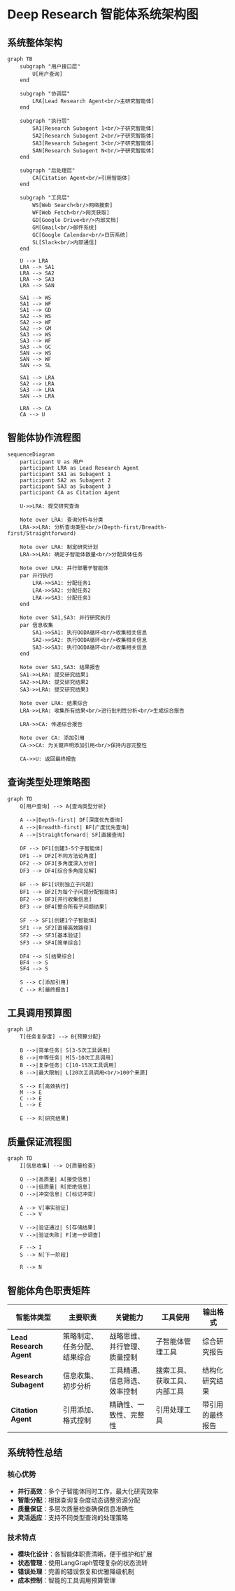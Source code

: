 # Deep Research 智能体系统架构图

## 系统整体架构

```mermaid
graph TB
    subgraph "用户接口层"
        U[用户查询]
    end
    
    subgraph "协调层"
        LRA[Lead Research Agent<br/>主研究智能体]
    end
    
    subgraph "执行层"
        SA1[Research Subagent 1<br/>子研究智能体]
        SA2[Research Subagent 2<br/>子研究智能体]
        SA3[Research Subagent 3<br/>子研究智能体]
        SAN[Research Subagent N<br/>子研究智能体]
    end
    
    subgraph "后处理层"
        CA[Citation Agent<br/>引用智能体]
    end
    
    subgraph "工具层"
        WS[Web Search<br/>网络搜索]
        WF[Web Fetch<br/>网页获取]
        GD[Google Drive<br/>内部文档]
        GM[Gmail<br/>邮件系统]
        GC[Google Calendar<br/>日历系统]
        SL[Slack<br/>内部通信]
    end
    
    U --> LRA
    LRA --> SA1
    LRA --> SA2
    LRA --> SA3
    LRA --> SAN
    
    SA1 --> WS
    SA1 --> WF
    SA1 --> GD
    SA2 --> WS
    SA2 --> WF
    SA2 --> GM
    SA3 --> WS
    SA3 --> WF
    SA3 --> GC
    SAN --> WS
    SAN --> WF
    SAN --> SL
    
    SA1 --> LRA
    SA2 --> LRA
    SA3 --> LRA
    SAN --> LRA
    
    LRA --> CA
    CA --> U
```

## 智能体协作流程图

```mermaid
sequenceDiagram
    participant U as 用户
    participant LRA as Lead Research Agent
    participant SA1 as Subagent 1
    participant SA2 as Subagent 2
    participant SA3 as Subagent 3
    participant CA as Citation Agent
    
    U->>LRA: 提交研究查询
    
    Note over LRA: 查询分析与分类
    LRA->>LRA: 分析查询类型<br/>(Depth-first/Breadth-first/Straightforward)
    
    Note over LRA: 制定研究计划
    LRA->>LRA: 确定子智能体数量<br/>分配具体任务
    
    Note over LRA: 并行部署子智能体
    par 并行执行
        LRA->>SA1: 分配任务1
        LRA->>SA2: 分配任务2
        LRA->>SA3: 分配任务3
    end
    
    Note over SA1,SA3: 并行研究执行
    par 信息收集
        SA1->>SA1: 执行OODA循环<br/>收集相关信息
        SA2->>SA2: 执行OODA循环<br/>收集相关信息
        SA3->>SA3: 执行OODA循环<br/>收集相关信息
    end
    
    Note over SA1,SA3: 结果报告
    SA1->>LRA: 提交研究结果1
    SA2->>LRA: 提交研究结果2
    SA3->>LRA: 提交研究结果3
    
    Note over LRA: 结果综合
    LRA->>LRA: 收集所有结果<br/>进行批判性分析<br/>生成综合报告
    
    LRA->>CA: 传递综合报告
    
    Note over CA: 添加引用
    CA->>CA: 为关键声明添加引用<br/>保持内容完整性
    
    CA->>U: 返回最终报告
```

## 查询类型处理策略图

```mermaid
graph TD
    Q[用户查询] --> A{查询类型分析}
    
    A -->|Depth-first| DF[深度优先查询]
    A -->|Breadth-first| BF[广度优先查询]
    A -->|Straightforward| SF[直接查询]
    
    DF --> DF1[创建3-5个子智能体]
    DF1 --> DF2[不同方法论角度]
    DF2 --> DF3[多角度深入分析]
    DF3 --> DF4[综合多角度见解]
    
    BF --> BF1[识别独立子问题]
    BF1 --> BF2[为每个子问题分配智能体]
    BF2 --> BF3[并行收集信息]
    BF3 --> BF4[整合所有子问题结果]
    
    SF --> SF1[创建1个子智能体]
    SF1 --> SF2[直接高效路径]
    SF2 --> SF3[基本验证]
    SF3 --> SF4[简单综合]
    
    DF4 --> S[结果综合]
    BF4 --> S
    SF4 --> S
    
    S --> C[添加引用]
    C --> R[最终报告]
```

## 工具调用预算图

```mermaid
graph LR
    T[任务复杂度] --> B{预算分配}
    
    B -->|简单任务| S[3-5次工具调用]
    B -->|中等任务| M[5-10次工具调用]
    B -->|复杂任务| C[10-15次工具调用]
    B -->|最大限制| L[20次工具调用<br/>100个来源]
    
    S --> E[高效执行]
    M --> E
    C --> E
    L --> E
    
    E --> R[研究结果]
```

## 质量保证流程图

```mermaid
graph TD
    I[信息收集] --> Q{质量检查}
    
    Q -->|高质量| A[接受信息]
    Q -->|低质量| R[拒绝信息]
    Q -->|冲突信息| C[标记冲突]
    
    A --> V[事实验证]
    C --> V
    
    V -->|验证通过| S[存储结果]
    V -->|验证失败| F[进一步调查]
    
    F --> I
    S --> N[下一阶段]
    
    R --> N
```

## 智能体角色职责矩阵

| 智能体类型 | 主要职责 | 关键能力 | 工具使用 | 输出格式 |
|-----------|---------|---------|---------|---------|
| **Lead Research Agent** | 策略制定、任务分配、结果综合 | 战略思维、并行管理、质量控制 | 子智能体管理工具 | 综合研究报告 |
| **Research Subagent** | 信息收集、初步分析 | 工具精通、信息筛选、效率控制 | 搜索工具、获取工具、内部工具 | 结构化研究结果 |
| **Citation Agent** | 引用添加、格式控制 | 精确性、一致性、完整性 | 引用处理工具 | 带引用的最终报告 |

## 系统特性总结

### 核心优势
- **并行高效**：多个子智能体同时工作，最大化研究效率
- **智能分配**：根据查询复杂度动态调整资源分配
- **质量保证**：多层次质量检查确保信息准确性
- **灵活适应**：支持不同类型查询的处理策略

### 技术特点
- **模块化设计**：各智能体职责清晰，便于维护和扩展
- **状态管理**：使用LangGraph管理复杂的状态流转
- **错误处理**：完善的错误恢复和优雅降级机制
- **成本控制**：智能的工具调用预算管理
